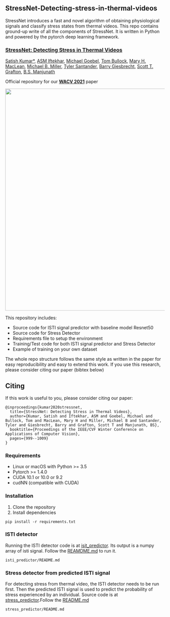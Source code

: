## StressNet-Detecting-stress-in-thermal-videos
StressNet introduces a fast and novel algorithm of obtaining physiological signals and classify stress states from thermal videos. This repo contains ground-up write of all the components of StressNet. It is written in Python and powered by the pytorch deep learning framework.

### [**StressNet: Detecting Stress in Thermal Videos**](https://arxiv.org/pdf/2011.09540.pdf)
[Satish Kumar*](https://www.linkedin.com/in/satish-kumar-81912540/), [ASM Iftekhar](https://www.linkedin.com/in/a-s-m-iftekhar-86914b136/), [Michael Goebel](https://www.linkedin.com/in/mike-goebel-6331551bb/), [Tom Bullock](https://www.linkedin.com/in/tomwbullock/), [Mary H. MacLean](https://psych.ucsb.edu/people/researchers/mary-maclean), [Michael B. Miller](https://psych.ucsb.edu/people/michael-miller), [Tyler Santander](https://psych.ucsb.edu/people/researchers/tyler-santander), [Barry Giesbrecht](https://psych.ucsb.edu/people/faculty/barry-giesbrecht), [Scott T. Grafton](https://psych.ucsb.edu/people/faculty/scott-grafton), [B.S. Manjunath](https://vision.ece.ucsb.edu/people/bs-manjunath)

Official repository for our [**WACV 2021**](https://openaccess.thecvf.com/content/WACV2021/html/Kumar_StressNet_Detecting_Stress_in_Thermal_Videos_WACV_2021_paper.html) paper

<img src="figures/overview.gif" width="700">

This repository includes:
* Source code for ISTI signal predictor with baseline model Resnet50
* Source code for Stress Detector
* Requirements file to setup the environment
* Training/Test code for both ISTI signal predictor and Stress Detector
* Example of training on your own dataset

The whole repo structure follows the same style as written in the paper for easy reproducibility and easy to extend this work. If you use this research, please consider citing our paper (bibtex below)

## Citing
If this work is useful to you, please consider citing our paper:
```
@inproceedings{kumar2020stressnet,
  title={StressNet: Detecting Stress in Thermal Videos},
  author={Kumar, Satish and Iftekhar, ASM and Goebel, Michael and Bullock, Tom and MacLean, Mary H and Miller, Michael B and Santander, Tyler and Giesbrecht, Barry and Grafton, Scott T and Manjunath, BS},
  booktitle={Proceedings of the IEEE/CVF Winter Conference on Applications of Computer Vision},
  pages={999--1009}
}
```

### Requirements
- Linux or macOS with Python >= 3.5
- Pytorch >= 1.4.0
- CUDA 10.1 or 10.0 or 9.2
- cudNN (compatible with CUDA)

### Installation
1. Clone the repository
2. Install dependencies
```
pip install -r requirements.txt
```
### ISTI detector
Running the ISTI detector code is at [isit_predictor](https://github.com/UCSB-VRL/StressNet-Detecting-stress-from-thermal-videos/tree/main/isti_predictor). Its output is a numpy array of isti signal. Follow the [REAMDME.md](https://github.com/UCSB-VRL/StressNet-Detecting-stress-from-thermal-videos/blob/main/isti_predictor/README.md) to run it.
```
isti_predictor/README.md
```

### Stress detector from predicted ISTI signal
For detecting stress from thermal video, the ISTI detector needs to be run first. Then the predicted ISTI signal is used to predict the probability of stress experienced by an individual. Source code is at [stress_predictor](https://github.com/UCSB-VRL/StressNet-Detecting-stress-from-thermal-videos/tree/main/stress_predictor).Follow the [README.md](https://github.com/UCSB-VRL/StressNet-Detecting-stress-from-thermal-videos/blob/main/stress_predictor/README.md)
```
stress_predictor/README.md
```
